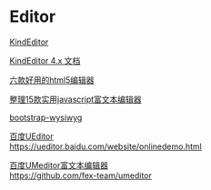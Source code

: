 Editor
===

[KindEditor](http://kindeditor.net/demo.php)  

[KindEditor 4.x 文档](http://kindeditor.net/doc.php)  

[六款好用的html5编辑器](http://www.php.cn/div-tutorial-381329.html)  

[整理15款实用javascript富文本编辑器](https://blog.csdn.net/joycesunny/article/details/77837838)  

[bootstrap-wysiwyg ](http://www.bootcss.com/p/bootstrap-wysiwyg/)  

[百度UEditor](官方网址：http://ueditor.baidu.com/website/)  
https://ueditor.baidu.com/website/onlinedemo.html  

[百度UMeditor富文本编辑器](https://ueditor.baidu.com/website/umeditor.html)  
https://github.com/fex-team/umeditor




